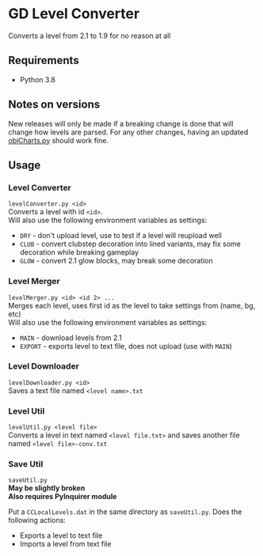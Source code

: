 # GD Level Converter

Converts a level from 2.1 to 1.9 for no reason at all

## Requirements

* Python 3.8

## Notes on versions

New releases will only be made if a breaking change is done that will change how levels are parsed. For any other changes, having an updated [objCharts.py](https://raw.githubusercontent.com/zmxhawrhbg/gd-level-converter/master/objCharts.py) should work fine.

## Usage

### Level Converter

`levelConverter.py <id>`  
Converts a level with id `<id>`.  
Will also use the following environment variables as settings:

* `DRY` - don't upload level, use to test if a level will reupload well
* `CLUB` - convert clubstep decoration into lined variants, may fix some decoration while breaking gameplay
* `GLOW` - convert 2.1 glow blocks, may break some decoration

### Level Merger

`levelMerger.py <id> <id 2> ...`  
Merges each level, uses first id as the level to take settings from (name, bg, etc)  
Will also use the following environment variables as settings:

* `MAIN` - download levels from 2.1
* `EXPORT` - exports level to text file, does not upload (use with `MAIN`)

### Level Downloader

`levelDownloader.py <id>`  
Saves a text file named `<level name>.txt`

### Level Util

`levelUtil.py <level file>`  
Converts a level in text named `<level file.txt>` and saves another file named `<level file>-conv.txt`

### Save Util

`saveUtil.py`  
**May be slightly broken**  
**Also requires PyInquirer module**

Put a `CCLocalLevels.dat` in the same directory as `saveUtil.py`.
Does the following actions:

* Exports a level to text file
* Imports a level from text file
